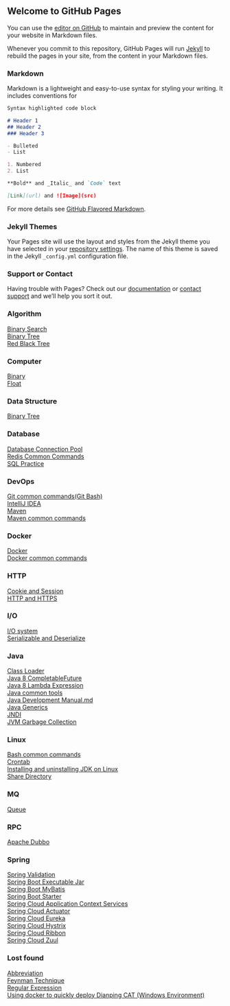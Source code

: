 ## Welcome to GitHub Pages

You can use the [editor on GitHub](https://github.com/jin-sheng/jin-sheng.github.io/edit/master/README.md) to maintain and preview the content for your website in Markdown files.

Whenever you commit to this repository, GitHub Pages will run [Jekyll](https://jekyllrb.com/) to rebuild the pages in your site, from the content in your Markdown files.

### Markdown

Markdown is a lightweight and easy-to-use syntax for styling your writing. It includes conventions for

```markdown
Syntax highlighted code block

# Header 1
## Header 2
### Header 3

- Bulleted
- List

1. Numbered
2. List

**Bold** and _Italic_ and `Code` text

[Link](url) and ![Image](src)
```

For more details see [GitHub Flavored Markdown](https://guides.github.com/features/mastering-markdown/).

### Jekyll Themes

Your Pages site will use the layout and styles from the Jekyll theme you have selected in your [repository settings](https://github.com/jin-sheng/jin-sheng.github.io/settings). The name of this theme is saved in the Jekyll `_config.yml` configuration file.

### Support or Contact

Having trouble with Pages? Check out our [documentation](https://help.github.com/categories/github-pages-basics/) or [contact support](https://github.com/contact) and we’ll help you sort it out.

### Algorithm
[Binary Search](https://jin-sheng.github.io/algorithm/algorithm-binary-search)  
[Binary Tree](https://jin-sheng.github.io/algorithm/algorithm-binary-tree)  
[Red Black Tree](https://jin-sheng.github.io/algorithm/algorithm-red-black-tree)

### Computer
[Binary](https://jin-sheng.github.io/computer/binary)  
[Float](https://jin-sheng.github.io/computer/float)

### Data Structure
[Binary Tree](https://jin-sheng.github.io/data/data-binary-tree)  

### Database
[Database Connection Pool](https://jin-sheng.github.io/database/database-connection-pool)  
[Redis Common Commands](https://jin-sheng.github.io/sql/redis-common-commands)  
[SQL Practice](https://jin-sheng.github.io/sql/sql-practice) 

### DevOps
[Git common commands(Git Bash)](https://jin-sheng.github.io/devops/git-common-commands)  
[IntelliJ IDEA](https://jin-sheng.github.io/devops/intellij-idea)  
[Maven](https://jin-sheng.github.io/devops/maven)  
[Maven common commands](https://jin-sheng.github.io/devops/maven-common-commands)  

### Docker
[Docker](https://jin-sheng.github.io/docker/docker)  
[Docker common commands](https://jin-sheng.github.io/docker/docker-common-commands)

### HTTP
[Cookie and Session](https://jin-sheng.github.io/http/cookie-and-session)  
[HTTP and HTTPS](https://jin-sheng.github.io/http/http-and-https)  

### I/O
[I/O system](https://jin-sheng.github.io/io/system)  
[Serializable and Deserialize](https://jin-sheng.github.io/io/serializable-and-deserialize)  

### Java
[Class Loader](https://jin-sheng.github.io/java/jvm/class-loader)  
[Java 8 CompletableFuture](https://jin-sheng.github.io/java/java-8-completable-future)  
[Java 8 Lambda Expression](https://jin-sheng.github.io/java/java-8-lambda-expression)  
[Java common tools](https://jin-sheng.github.io/java/java-common-tools)  
[Java Development Manual.md](https://jin-sheng.github.io/java/java-development-manual)  
[Java Generics](https://jin-sheng.github.io/java/java-generics)  
[JNDI](https://jin-sheng.github.io/java/jndi)  
[JVM Garbage Collection](https://jin-sheng.github.io/java/jvm/jvm-garbage-collection)  

### Linux
[Bash common commands](https://jin-sheng.github.io/linux/bash-common-commands)  
[Crontab](https://jin-sheng.github.io/linux/crontab)  
[Installing and uninstalling JDK on Linux](https://jin-sheng.github.io/linux/installing-and-uninstalling-jdk)  
[Share Directory](https://jin-sheng.github.io/linux/share-directory)  

### MQ
[Queue](https://jin-sheng.github.io/mq/queue)  

### RPC
[Apache Dubbo](https://jin-sheng.github.io/rpc/apache-dubbo)

### Spring
[Spring Validation](https://jin-sheng.github.io/spring/spring-validation)  
[Spring Boot Executable Jar](https://jin-sheng.github.io/spring/spring-boot-executable-jar)  
[Spring Boot MyBatis](https://jin-sheng.github.io/spring/spring-boot-mybatis)  
[Spring Boot Starter](https://jin-sheng.github.io/spring/spring-boot-starter)  
[Spring Cloud Application Context Services](https://jin-sheng.github.io/spring/spring-cloud-application-context-services)  
[Spring Cloud Actuator](https://jin-sheng.github.io/spring/spring-cloud-actuator)  
[Spring Cloud Eureka](https://jin-sheng.github.io/spring/spring-cloud-eureka)  
[Spring Cloud Hystrix](https://jin-sheng.github.io/spring/spring-cloud-hystrix)  
[Spring Cloud Ribbon](https://jin-sheng.github.io/spring/spring-cloud-ribbon)  
[Spring Cloud Zuul](https://jin-sheng.github.io/spring/spring-cloud-zuul)   

### Lost found
[Abbreviation](https://jin-sheng.github.io/lost-found/abbreviation)  
[Feynman Technique](https://jin-sheng.github.io/lost-found/feynman-technique)  
[Regular Expression](https://jin-sheng.github.io/lost-found/regular-expression)  
[Using docker to quickly deploy Dianping CAT (Windows Environment)](https://jin-sheng.github.io/lost-found/dianping-cat)  
